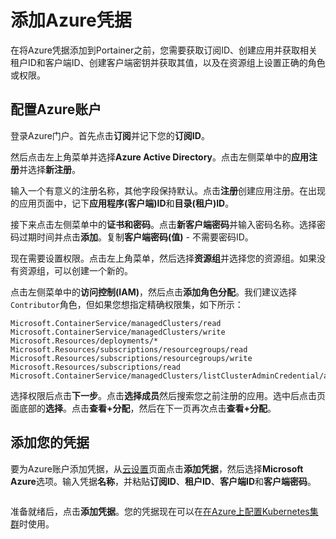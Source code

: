 # 添加Azure凭据

在将Azure凭据添加到Portainer之前，您需要获取订阅ID、创建应用并获取相关租户ID和客户端ID、创建客户端密钥并获取其值，以及在资源组上设置正确的角色或权限。

## 配置Azure账户

登录Azure门户。首先点击**订阅**并记下您的**订阅ID**。

然后点击左上角菜单并选择**Azure Active Directory**。点击左侧菜单中的**应用注册**并选择**新注册**。

输入一个有意义的注册名称，其他字段保持默认。点击**注册**创建应用注册。在出现的应用页面中，记下**应用程序(客户端)ID**和**目录(租户)ID**。

接下来点击左侧菜单中的**证书和密码**。点击**新客户端密码**并输入密码名称。选择密码过期时间并点击**添加**。复制**客户端密码(值)** - 不需要密码ID。

现在需要设置权限。点击左上角菜单，然后选择**资源组**并选择您的资源组。如果没有资源组，可以创建一个新的。

点击左侧菜单中的**访问控制(IAM)**，然后点击**添加角色分配**。我们建议选择`Contributor`角色，但如果您想指定精确权限集，如下所示：

```
Microsoft.ContainerService/managedClusters/read
Microsoft.ContainerService/managedClusters/write
Microsoft.Resources/deployments/*
Microsoft.Resources/subscriptions/resourcegroups/read
Microsoft.Resources/subscriptions/resourcegroups/write
Microsoft.Resources/subscriptions/read
Microsoft.ContainerService/managedClusters/listClusterAdminCredential/action
```

选择权限后点击**下一步**。点击**选择成员**然后搜索您之前注册的应用。选中后点击页面底部的**选择**。点击**查看+分配**，然后在下一页再次点击**查看+分配**。

## 添加您的凭据

要为Azure账户添加凭据，从[云设置](./)页面点击**添加凭据**，然后选择**Microsoft Azure**选项。输入凭据**名称**，并粘贴**订阅ID**、**租户ID**、**客户端ID**和**客户端密码**。

<figure><img src="../..//assets/2.21.2-settings-cloud-credentials-azure.png" alt=""><figcaption></figcaption></figure>

准备就绪后，点击**添加凭据**。您的凭据现在可以在[在Azure上配置Kubernetes集群](../../environments/add/kaas/aks.md)时使用。
